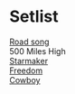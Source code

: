 # Setlist
[Road song](./RoadSong.mp3) \
500 Miles High \
[Starmaker](./Starmaker.mp3) \
[Freedom](./Freedom.mp3) \
[Cowboy](./Cowboy.mp3)